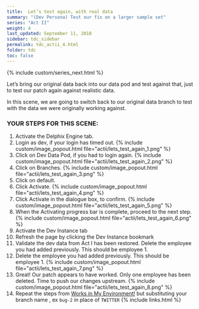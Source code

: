 ```yaml
---
title:  Let’s test again, with real data
summary: "(Dev Persona) Test our fix on a larger sample set"
series: "Act II"
weight: 4
last_updated: September 11, 2018
sidebar: tdc_sidebar
permalink: tdc_actii_4.html
folder: tdc
toc: false
---
```

<!-- {% include custom/series.html %} -->
{% include custom/series_next.html %}

Let’s bring our original data back into our data pod and test against that, just to test our patch again against realistic data.

In this scene, we are going to switch back to our original data branch to test with the data we were originally working against.

### YOUR STEPS FOR THIS SCENE:

1. Activate the Delphix Engine tab.
2. Login as dev, if your login has timed out.
   {% include custom/image_popout.html file="actii/lets_test_again_1.png" %}
3. Click on Dev Data Pod, if you had to login again.
   {% include custom/image_popout.html file="actii/lets_test_again_2.png" %}
4. Click on Branches.
   {% include custom/image_popout.html file="actii/lets_test_again_3.png" %}
5. Click on default.
6. Click Activate.
   {% include custom/image_popout.html file="actii/lets_test_again_4.png" %}
7. Click Activate in the dialogue box, to confirm.
   {% include custom/image_popout.html file="actii/lets_test_again_5.png" %}
8. When the Activating progress bar is complete, proceed to the next step.
   {% include custom/image_popout.html file="actii/lets_test_again_6.png" %}
9. Activate the Dev Instance tab
10. Refresh the page by clicking the Dev Instance bookmark
11. Validate the dev data from Act I has been restored. Delete the employee you had added previously. This should be employee 1.
12. Delete the employee you had added previously. This should be employee 1.
    {% include custom/image_popout.html file="actii/lets_test_again_7.png" %}
13. Great! Our patch appears to have worked. Only one employee has been deleted. Time to push our changes upstream.
    {% include custom/image_popout.html file="actii/lets_test_again_8.png" %}
14. Repeat the steps from [Works in My Environment!](tdc_acti_9.html) but substituting your branch name , ex `bug-2` in place of `TWITTER`
{% include links.html %}
